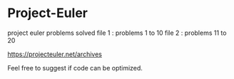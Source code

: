 # Project-Euler
project euler problems solved 
file 1 : problems 1 to 10
file 2 : problems 11 to 20

https://projecteuler.net/archives

Feel free to suggest if code can be optimized.
